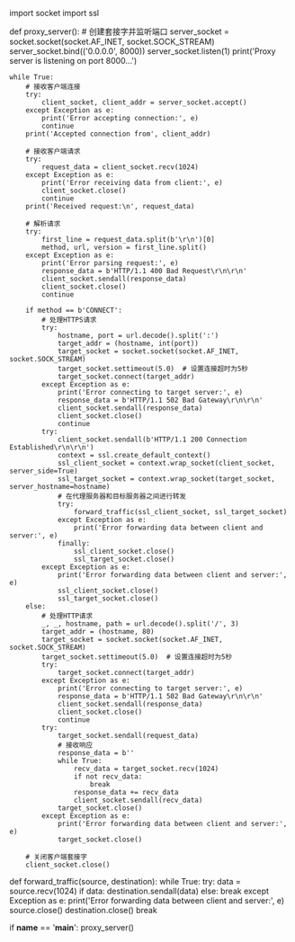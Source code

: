 import socket
import ssl

def proxy_server():
    # 创建套接字并监听端口
    server_socket = socket.socket(socket.AF_INET, socket.SOCK_STREAM)
    server_socket.bind(('0.0.0.0', 8000))
    server_socket.listen(1)
    print('Proxy server is listening on port 8000...')

    while True:
        # 接收客户端连接
        try:
            client_socket, client_addr = server_socket.accept()
        except Exception as e:
            print('Error accepting connection:', e)
            continue
        print('Accepted connection from', client_addr)

        # 接收客户端请求
        try:
            request_data = client_socket.recv(1024)
        except Exception as e:
            print('Error receiving data from client:', e)
            client_socket.close()
            continue
        print('Received request:\n', request_data)

        # 解析请求
        try:
            first_line = request_data.split(b'\r\n')[0]
            method, url, version = first_line.split()
        except Exception as e:
            print('Error parsing request:', e)
            response_data = b'HTTP/1.1 400 Bad Request\r\n\r\n'
            client_socket.sendall(response_data)
            client_socket.close()
            continue

        if method == b'CONNECT':
            # 处理HTTPS请求
            try:
                hostname, port = url.decode().split(':')
                target_addr = (hostname, int(port))
                target_socket = socket.socket(socket.AF_INET, socket.SOCK_STREAM)
                target_socket.settimeout(5.0)  # 设置连接超时为5秒
                target_socket.connect(target_addr)
            except Exception as e:
                print('Error connecting to target server:', e)
                response_data = b'HTTP/1.1 502 Bad Gateway\r\n\r\n'
                client_socket.sendall(response_data)
                client_socket.close()
                continue
            try:
                client_socket.sendall(b'HTTP/1.1 200 Connection Established\r\n\r\n')
                context = ssl.create_default_context()
                ssl_client_socket = context.wrap_socket(client_socket, server_side=True)
                ssl_target_socket = context.wrap_socket(target_socket, server_hostname=hostname)
                # 在代理服务器和目标服务器之间进行转发
                try:
                    forward_traffic(ssl_client_socket, ssl_target_socket)
                except Exception as e:
                    print('Error forwarding data between client and server:', e)
                finally:
                    ssl_client_socket.close()
                    ssl_target_socket.close()
            except Exception as e:
                print('Error forwarding data between client and server:', e)
                ssl_client_socket.close()
                ssl_target_socket.close()
        else:
            # 处理HTTP请求
            _, _, hostname, path = url.decode().split('/', 3)
            target_addr = (hostname, 80)
            target_socket = socket.socket(socket.AF_INET, socket.SOCK_STREAM)
            target_socket.settimeout(5.0)  # 设置连接超时为5秒
            try:
                target_socket.connect(target_addr)
            except Exception as e:
                print('Error connecting to target server:', e)
                response_data = b'HTTP/1.1 502 Bad Gateway\r\n\r\n'
                client_socket.sendall(response_data)
                client_socket.close()
                continue
            try:
                target_socket.sendall(request_data)
                # 接收响应
                response_data = b''
                while True:
                    recv_data = target_socket.recv(1024)
                    if not recv_data:
                        break
                    response_data += recv_data
                    client_socket.sendall(recv_data)
                target_socket.close()
            except Exception as e:
                print('Error forwarding data between client and server:', e)
                target_socket.close()

        # 关闭客户端套接字
        client_socket.close()

def forward_traffic(source, destination):
    while True:
        try:
            data = source.recv(1024)
            if data:
                destination.sendall(data)
            else:
                break
        except Exception as e:
            print('Error forwarding data between client and server:', e)
            source.close()
            destination.close()
            break

if __name__ == '__main__':
    proxy_server()
